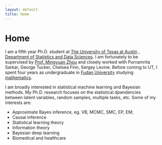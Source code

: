 ```yaml
---
layout: default
title: Home
---
```


<div>
 <h1 class="page-title">Home</h1>
</div>

<div>
<div class="row">
  <p>
  I am a fifth year Ph.D. student at
  <a href="https://www.utexas.edu">The University of Texas at Austin</a> , <a href="https://stat.utexas.edu">Department of Statistics and Data Sciences</a>. I am fortunately to be supervised by
  <a href="https://mingyuanzhou.github.io">Prof. Mingyuan Zhou</a> and closely worked with Purnamrita Sarkar, George Tucker, Chelsea Finn, Sergey Levine.  Before coming to UT, I spent four years as undergraduate in <a href="http://www.fudan.edu.cn/en/"> Fudan University</a> studying <a href="http://math.fudan.edu.cn/olden/Index.htm"> mathematics</a>.
  
  <p> I am broadly interested in statistical machine learning and Bayesian methods. My Ph.D. research focuses on the statistical dpendencies between latent variables, random samples, multiple tasks, etc. Some of my interests are: </p>
  <p>
  <ul>
  <li> Approximate Bayes inference, eg. VB, MCMC, SMC, EP, EM; </li>
  <li> Causal inference </li>
  <li> Statistical learning theory </li>
  <li> Information theory </li>
  <li> Bayesian deep learning </li>
   <li> Biomedical and healthcare </li>
  </ul>

